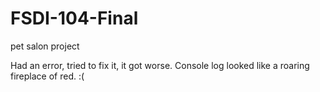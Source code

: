 # FSDI-104-Final
pet salon project


Had an error, tried to fix it, it got worse.  Console log looked like a roaring fireplace of red. :(


